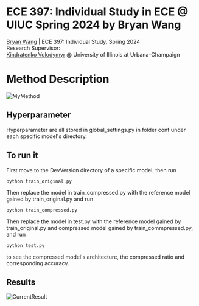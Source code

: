 # ECE 397: Individual Study in ECE @ UIUC Spring 2024 by Bryan Wang
[Bryan Wang](https://github.com/Beryex) | ECE 397: Individual Study, Spring 2024  
Research Supervisor:  
[Kindratenko Volodymyr](https://cs.illinois.edu/about/people/faculty/kindrtnk) @ University of Illinois at Urbana-Champaign

# Method Description
![MyMethod](https://github.com/Beryex/UIUC-ECE397/blob/main/Figures%20for%20Visualization/Algorithm.png)
## Hyperparameter
Hyperparameter are all stored in global_settings.py in folder conf under each specific model's directory.

## To run it
First move to the DevVersion directory of a specific model, then run
```
python train_original.py
```
Then replace the model in train_compressed.py with the reference model gained by train_original.py and run
```
python train_compressed.py
```
Then replace the model in test.py with the reference model gained by train_original.py and compressed model gained by train_commpressed.py, and run
```
python test.py
```
to see the compressed model's architecture, the compressed ratio and corresponding accuracy.

## Results
![CurrentResult](https://github.com/Beryex/UIUC-ECE397/blob/main/Figures%20for%20Visualization/Current%20Result.png)
